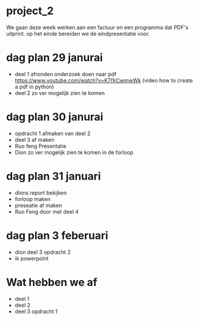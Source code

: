 # project_2
We gaan deze week werken aan een factuur en een programma dat PDF's uitprint. op het einde bereiden we de eindpresentatie voor.

# dag plan 29 janurai
- deel 1 afronden onderzoek doen naar pdf
  https://www.youtube.com/watch?v=K7l1rCwmwWk (video how to create a pdf in python)
- deel 2 zo ver mogelijk zien te komen
# dag plan 30 janurai
- opdracht 1 afmaken van deel 2
- deel 3 af maken
- Ruo feng Presentatie
- Dion zo ver mogelijk zien te komen in de forloop

# dag plan 31 januari
- dions report bekijken
-  forloop maken
-  preseatie af maken
-  Ruo Feng door met deel 4
# dag plan 3 feberuari 
- dion deel 3 opdracht 2
-  ik powerpoint 
# Wat hebben we af
- deel 1
- deel 2
- deel 3 opdracht 1
